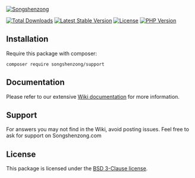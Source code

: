 [![Songshenzong](https://cdn.songshenzong.com/images/logo.png)](https://songshenzong.com)

[![Total Downloads](https://poser.pugx.org/songshenzong/support/d/total.svg)](https://packagist.org/packages/songshenzong/support)
[![Latest Stable Version](https://poser.pugx.org/songshenzong/support/v/stable.svg)](https://packagist.org/packages/songshenzong/support)
[![License](https://poser.pugx.org/songshenzong/support/license.svg)](https://packagist.org/packages/songshenzong/support)
[![PHP Version](https://img.shields.io/packagist/php-v/songshenzong/support.svg)](https://packagist.org/packages/songshenzong/support)


## Installation

Require this package with composer:

```shell
composer require songshenzong/support
```


## Documentation

Please refer to our extensive [Wiki documentation](https://github.com/songshenzong/support/wiki) for more information.


## Support

For answers you may not find in the Wiki, avoid posting issues. Feel free to ask for support on Songshenzong.com


## License

This package is licensed under the [BSD 3-Clause license](http://opensource.org/licenses/BSD-3-Clause).
